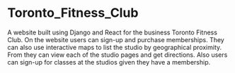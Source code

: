 # Toronto_Fitness_Club
A website built using Django and React for the business Toronto Fitness Club. 
On the website users can sign-up and purchase memberships.
They can also use interactive maps to list the studio by geographical proximity.
From they can view each of the studio pages and get directions.
Also users can sign-up for classes at the studios given they have a membership.



